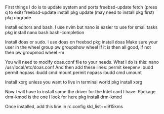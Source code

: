 First things I do is to update system and ports
freebsd-update fetch (press q to exit)
freebsd-update install
pkg update (may need to install pkg first)
pkg upgrade

Install editors and bash. I use nvim but nano is easier to use for small tasks
pkg install nano bash bash-completion

Install doas or sudo. I use doas on freebsd
pkg install doas
Make sure your user in the wheel group
pw groupshow wheel
If it is then all good, if not then
pw groupmod wheel -m <username>

You will need to modify doas.conf file to your needs. What I do is this:
nano /usr/local/etc/doas.conf
And then add these lines:
permit keepenv  :budd 
permit nopass   :budd cmd mount
permit nopass   :budd cmd umount

Install xorg unless you want to live in terminal world
pkg install xorg

Now I will have to install some the driver for the Intel card I have. Package drm-kmod is the one I look for here
pkg install drm-kmod

Once installed, add this line in rc.config
kld_list+=i915kms
